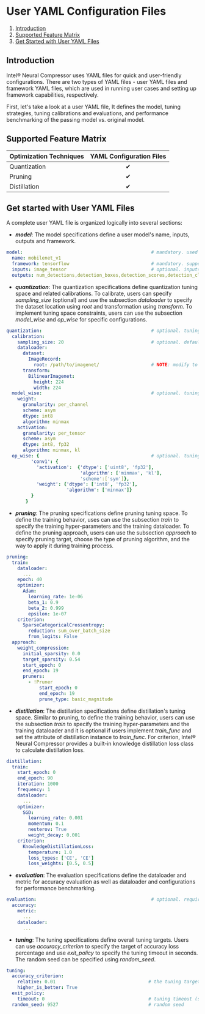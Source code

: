 User YAML Configuration Files
=====
1. [Introduction](#introduction)
2. [Supported Feature Matrix](#supported-feature-matrix)
3. [Get Started with User YAML Files](#get-started-with-user-yaml-files)


## Introduction

Intel® Neural Compressor uses YAML files for quick 
and user-friendly configurations. There are two types of YAML files - 
user YAML files and framework YAML files, which are used in 
running user cases and setting up framework capabilities, respectively.

First, let's take a look at a user YAML file, It defines the model, tuning
strategies, tuning calibrations and evaluations, and performance benchmarking
of the passing model vs. original model.

## Supported Feature Matrix

| Optimization Techniques | YAML Configuration Files |
|-------------------------|:------------------------:|
| Quantization            |         &#10004;         |
| Pruning                 |         &#10004;         |
| Distillation            |         &#10004;         |


## Get started with User YAML Files


A complete user YAML file is organized logically into several sections: 

* ***model***: The model specifications define a user model's name, inputs, outputs and framework.
    

```yaml
model:                                               # mandatory. used to specify model specific information.
  name: mobilenet_v1 
  framework: tensorflow                              # mandatory. supported values are tensorflow, pytorch, pytorch_ipex, onnxrt_integer, onnxrt_qlinear or mxnet; allow new framework backend extension.
  inputs: image_tensor                               # optional. inputs field is only required in tensorflow.
  outputs: num_detections,detection_boxes,detection_scores,detection_classes # optional. outputs field is only required in tensorflow.
```
* ***quantization***: The quantization specifications define quantization tuning space and related calibrations. To calibrate, users can 
specify *sampling_size* (optional) and use the subsection *dataloader* to specify
the dataset location using *root* and transformation using *transform*. To 
implement tuning space constraints, users can use the subsection *model_wise* and *op_wise* for specific configurations.
 
```yaml
quantization:                                        # optional. tuning constraints on model-wise for advance user to reduce tuning space.
  calibration:
    sampling_size: 20                                # optional. default value is 100. used to set how many samples should be used in calibration.
    dataloader:
      dataset:
        ImageRecord:
          root: /path/to/imagenet/                   # NOTE: modify to calibration dataset location if needed
      transform:
        BilinearImagenet: 
          height: 224
          width: 224
  model_wise:                                        # optional. tuning constraints on model-wise for advance user to reduce tuning space.
    weight:
      granularity: per_channel
      scheme: asym
      dtype: int8
      algorithm: minmax
    activation:
      granularity: per_tensor
      scheme: asym
      dtype: int8, fp32
      algorithm: minmax, kl
  op_wise: {                                         # optional. tuning constraints on op-wise for advance user to reduce tuning space. 
         'conv1': {
           'activation':  {'dtype': ['uint8', 'fp32'], 
                           'algorithm': ['minmax', 'kl'], 
                           'scheme':['sym']},
           'weight': {'dtype': ['int8', 'fp32'], 
                      'algorithm': ['minmax']}
         }
       }
```

* ***pruning***: The pruning specifications define pruning tuning space. To define the training behavior, uses can 
use the subsection *train* to specify the training hyper-parameters and the training dataloader. 
To define the pruning approach, users can use the subsection *approach* to specify 
pruning target, choose the type of pruning algorithm, and the way to apply it 
during training process. 

```yaml
pruning:
  train:
    dataloader:
      ... 
    epoch: 40
    optimizer:
      Adam:
        learning_rate: 1e-06
        beta_1: 0.9
        beta_2: 0.999
        epsilon: 1e-07
    criterion:
      SparseCategoricalCrossentropy:
        reduction: sum_over_batch_size
        from_logits: False
  approach:
    weight_compression:
      initial_sparsity: 0.0
      target_sparsity: 0.54
      start_epoch: 0
      end_epoch: 19
      pruners:
        - !Pruner
            start_epoch: 0
            end_epoch: 19
            prune_type: basic_magnitude
```
* ***distillation***: The distillation specifications define distillation's tuning
space. Similar to pruning, to define the training behavior, users can use the 
subsection *train* to specify the training hyper-parameters and the training 
dataloader and it is optional if users implement *train_func* and set the attribute
of distillation instance to *train_func*. For criterion, Intel® Neural Compressor provides a built-in 
knowledge distillation loss class to calculate distillation loss.  
```yaml
distillation:
  train:
    start_epoch: 0
    end_epoch: 90
    iteration: 1000
    frequency: 1
    dataloader:
      ...
    optimizer:
      SGD:
        learning_rate: 0.001  
        momentum: 0.1
        nesterov: True
        weight_decay: 0.001
    criterion:
      KnowledgeDistillationLoss:
        temperature: 1.0
        loss_types: ['CE', 'CE']
        loss_weights: [0.5, 0.5]
```
* ***evaluation***: The evaluation specifications define the dataloader and metric for accuracy evaluation as well as dataloader 
and configurations for performance benchmarking.  
```yaml
evaluation:                                          # optional. required if user doesn't provide eval_func in neural_compressor.Quantization.
  accuracy:                                          
    metric:
      ...
    dataloader:
      ...
```
* ***tuning***: The tuning specifications define overall tuning targets. Users can
use *accuracy_criterion* to specify the target of accuracy loss percentage and use
*exit_policy* to specify the tuning timeout in seconds. The random
seed can be specified using *random_seed*.  

```yaml
tuning:
  accuracy_criterion:
    relative: 0.01                                  # the tuning target of accuracy loss percentage: 1%
    higher_is_better: True
  exit_policy:
    timeout: 0                                      # tuning timeout (seconds), 0 means early stop
  random_seed: 9527                                 # random seed
```

